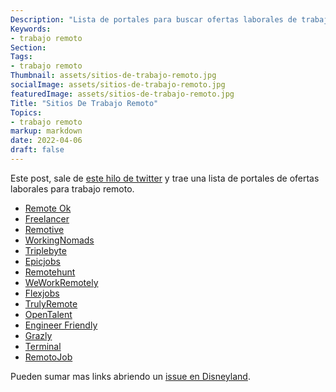 ```yaml
---
Description: "Lista de portales para buscar ofertas laborales de trabajo remoto"
Keywords:
- trabajo remoto
Section: 
Tags:
- trabajo remoto
Thumbnail: assets/sitios-de-trabajo-remoto.jpg
socialImage: assets/sitios-de-trabajo-remoto.jpg
featuredImage: assets/sitios-de-trabajo-remoto.jpg
Title: "Sitios De Trabajo Remoto"
Topics:
- trabajo remoto
markup: markdown
date: 2022-04-06
draft: false
---
```


Este post, sale de [este hilo de twitter](https://twitter.com/Insharamin/status/1505891547224674317) y trae una lista de portales de ofertas laborales para trabajo remoto.

- [Remote Ok](https://remoteok.io)
- [Freelancer](https://freelancer.com)
- [Remotive](https://remotive.io)
- [WorkingNomads](https://workingnomads.co)
- [Triplebyte](https://triplebyte.com)
- [Epicjobs](https://epicjobs.co)
- [Remotehunt](https://remotehunt.com)
- [WeWorkRemotely](https://weworkremotely.com)
- [Flexjobs](https://flexjobs.com)
- [TrulyRemote](https://Trulyremote.co)
- [OpenTalent](https://Opentalent.co)
- [Engineer Friendly](https://Engineerfriendly.com )
- [Grazly](https://Grazily.com )
- [Terminal](https://terminal.io/engineers)
- [RemotoJob](https://remotojob.com/)

Pueden sumar mas links abriendo un [issue en Disneyland](https://github.com/sysarmy/disneyland/issues/new).
